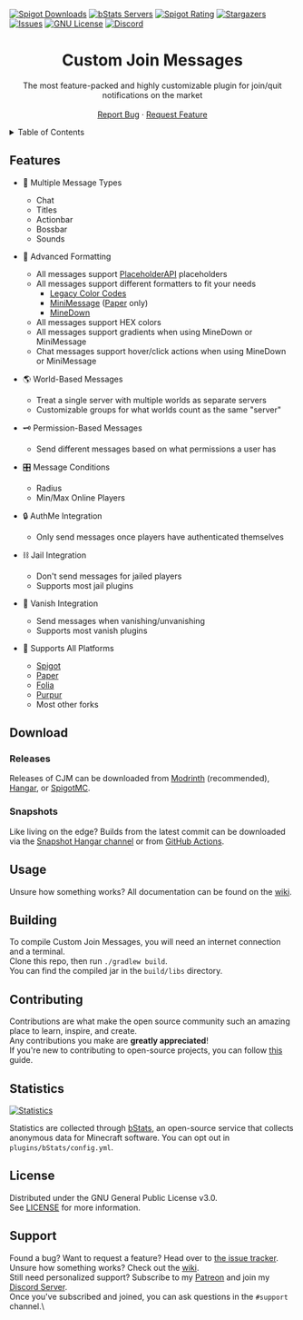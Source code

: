 [![Spigot Downloads][spigot-downloads-shield]][spigot-url]
[![bStats Servers][bstats-servers-shield]][bstats-url]
[![Spigot Rating][spigot-rating-shield]][spigot-url]
[![Stargazers][stars-shield]][stars-url]
[![Issues][issues-shield]][issues-url]
[![GNU License][license-shield]][license-url]
[![Discord][discord-shield]][discord-url]




<!-- PROJECT LOGO -->
<div align="center">
  <h1>Custom Join Messages</h1>
  <p>
    The most feature-packed and highly customizable plugin for join/quit notifications on the market
    <br />
    <br />
    <a href="https://github.com/Insprill/Custom-Join-Messages/issues">Report Bug</a>
    ·
    <a href="https://github.com/Insprill/Custom-Join-Messages/issues">Request Feature</a>
  </p>
</div>




<!-- TABLE OF CONTENTS -->
<details>
  <summary>Table of Contents</summary>
  <ol>
    <li><a href="#features">Features</a></li>
    <li>
      <a href="#download">Download</a>
      <ul>
        <li><a href="#releases">Releases</a></li>
        <li><a href="#snapshots">Snapshots</a></li>
      </ul>
    </li>
    <li><a href="#usage">Usage</a></li>
    <li><a href="#building">Building</a></li>
    <li><a href="#contributing">Contributing</a></li>
    <li><a href="#license">License</a></li>
    <li><a href="#contact">Support</a></li>
  </ol>
</details>




<!-- FEATURES -->
## Features

* 📢 Multiple Message Types
    * Chat
    * Titles
    * Actionbar
    * Bossbar
    * Sounds

* 💬 Advanced Formatting
    * All messages support [PlaceholderAPI][placeholderapi-url] placeholders
    * All messages support different formatters to fit your needs
        * [Legacy Color Codes][legacy-color-codes-url]
        * [MiniMessage][minimessage-url] ([Paper][papermc-url] only)
        * [MineDown][minedown-url]
    * All messages support HEX colors
    * All messages support gradients when using MineDown or MiniMessage
    * Chat messages support hover/click actions when using MineDown or MiniMessage

* 🌎 World-Based Messages
    * Treat a single server with multiple worlds as separate servers
    * Customizable groups for what worlds count as the same "server"

* 🗝️ Permission-Based Messages
    * Send different messages based on what permissions a user has

* 🎛️ Message Conditions
    * Radius
    * Min/Max Online Players

* 🔒 AuthMe Integration
    * Only send messages once players have authenticated themselves

* ⛓️ Jail Integration
    * Don't send messages for jailed players
    * Supports most jail plugins

* 🥷 Vanish Integration
    * Send messages when vanishing/unvanishing
    * Supports most vanish plugins

* 📜 Supports All Platforms
    * [Spigot][spigotmc-url]
    * [Paper][papermc-url]
    * [Folia][folia-url]
    * [Purpur][purpurmc-url]
    * Most other forks




<!-- DOWNLOAD -->
## Download
### Releases
Releases of CJM can be downloaded from [Modrinth][modrinth-url] (recommended), [Hangar][hangar-url], or [SpigotMC][spigot-url].

### Snapshots
Like living on the edge?
Builds from the latest commit can be downloaded via the [Snapshot Hangar channel][hangar-versions-url] or from [GitHub Actions][github-actions-url].




<!-- USAGE -->
## Usage

Unsure how something works? All documentation can be found on the [wiki][wiki-url].




<!-- BUILDING -->
## Building

To compile Custom Join Messages, you will need an internet connection and a terminal.  
Clone this repo, then run `./gradlew build`.  
You can find the compiled jar in the `build/libs` directory.




<!-- CONTRIBUTING -->
## Contributing

Contributions are what make the open source community such an amazing place to learn, inspire, and create.  
Any contributions you make are **greatly appreciated**!  
If you're new to contributing to open-source projects, you can follow [this](https://docs.github.com/en/get-started/quickstart/contributing-to-projects) guide.




<!-- Statistics -->
## Statistics

[![Statistics](https://bstats.org/signatures/bukkit/Custom%20Join%20Messages.svg)][bstats-url]

Statistics are collected through [bStats][bstats-url],
an open-source service that collects anonymous data for Minecraft software. You can opt out in `plugins/bStats/config.yml`.



<!-- LICENSE -->
## License

Distributed under the GNU General Public License v3.0.  
See [LICENSE][license-url] for more information.




<!-- SUPPORT -->
## Support

Found a bug? Want to request a feature? Head over to [the issue tracker][issues-url].\
Unsure how something works? Check out the [wiki][wiki-url].\
Still need personalized support? Subscribe to my [Patreon][patreon-url] and join my [Discord Server][discord-url].\
Once you've subscribed and joined, you can ask questions in the `#support` channel.\


<!-- MARKDOWN LINKS & IMAGES -->
<!-- https://www.markdownguide.org/basic-syntax/#reference-style-links -->
[bstats-servers-svg]: https://bstats.org/signatures/bukkit/Custom%20Join%20Messages.svg
[bstats-servers-shield]: https://img.shields.io/bstats/servers/6346.svg?style=for-the-badge
[bstats-url]: https://bstats.org/plugin/bukkit/Custom%20Join%20Messages/6346
[spigot-rating-shield]: https://img.shields.io/spiget/rating/71608.svg?style=for-the-badge
[github-actions-url]: https://nightly.link/Insprill/custom-join-messages/workflows/gradle/develop
[hangar-url]: https://hangar.papermc.io/Insprill/Custom-Join-Messages
[hangar-versions-url]: https://hangar.papermc.io/Insprill/Custom-Join-Messages/versions
[modrinth-url]: https://modrinth.com/plugin/custom-join-messages
[spigot-url]: https://www.spigotmc.org/resources/71608
[stars-shield]: https://img.shields.io/github/stars/Insprill/Custom-Join-Messages.svg?style=for-the-badge
[stars-url]: https://github.com/Insprill/Custom-Join-Messages/stargazers
[issues-shield]: https://img.shields.io/github/issues/Insprill/Custom-Join-Messages.svg?style=for-the-badge
[issues-url]: https://github.com/Insprill/Custom-Join-Messages/issues
[license-shield]: https://img.shields.io/github/license/Insprill/Custom-Join-Messages.svg?style=for-the-badge
[license-url]: https://github.com/Insprill/Custom-Join-Messages/blob/master/LICENSE
[discord-shield]: https://img.shields.io/discord/626995215558901771?color=%235663F7&label=Discord&style=for-the-badge
[discord-url]: https://discord.gg/vjQ3F2XDTc
[spigot-downloads-shield]: https://img.shields.io/spiget/downloads/71608?style=for-the-badge
[patreon-url]: https://www.patreon.com/insprill
[wiki-url]: https://cjm.insprill.net/
[spigotmc-url]: https://www.spigotmc.org/
[papermc-url]: https://papermc.io/
[folia-url]: https://papermc.io/software/folia
[purpurmc-url]: https://purpurmc.org/
[placeholderapi-url]: https://hangar.papermc.io/HelpChat/PlaceholderAPI
[minedown-url]: https://github.com/Phoenix616/MineDown#syntax
[minimessage-url]: https://docs.advntr.dev/minimessage/index.html
[legacy-color-codes-url]: https://minecraft.wiki/w/Formatting_codes#Color_codes
